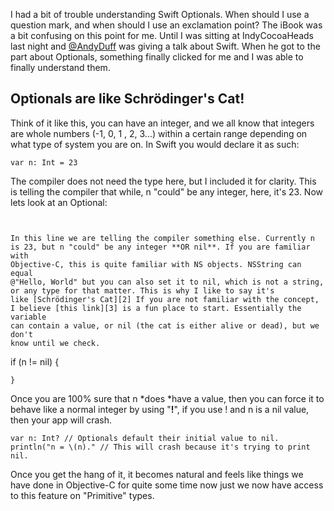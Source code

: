 <!--
Title: How I Finally Understood Swift Optionals
Date: 2014/08/04
Template: post
Blog: true
-->

I had a bit of trouble understanding Swift Optionals. When should I use
a question mark, and when should I use an exclamation point? The iBook
was a bit confusing on this point for me. Until I was sitting at
IndyCocoaHeads last night and [@AndyDuff][1] was giving a talk
about Swift. When he got to the part about Optionals, something finally
clicked for me and I was able to finally understand them.

## Optionals are like Schrödinger's Cat!

Think of it like this, you can have an integer, and we all know that
integers are whole numbers (-1, 0, 1 , 2, 3...) within a certain range
depending on what type of system you are on. In Swift you would declare
it as such:

```
var n: Int = 23
```

The compiler does not need the type here, but I included it for clarity.
This is telling the compiler that while, n "could" be any integer, here,
it's 23. Now lets look at an Optional:

```
```
```

In this line we are telling the compiler something else. Currently n
is 23, but n "could" be any integer **OR nil**. If you are familiar with
Objective-C, this is quite familiar with NS objects. NSString can equal 
@"Hello, World" but you can also set it to nil, which is not a string,
or any type for that matter. This is why I like to say it's
like [Schrödinger's Cat][2] If you are not familiar with the concept, 
I believe [this link][3] is a fun place to start. Essentially the variable 
can contain a value, or nil (the cat is either alive or dead), but we don't 
know until we check.

```
if (n != nil) {
```he ! after n.
}
```

Once you are 100% sure that n *does *have a value, then you can force it
to behave like a normal integer by using "**!**", if you use ! and n is
a nil value, then your app will crash.

```
var n: Int? // Optionals default their initial value to nil.
println("n = \(n)." // This will crash because it's trying to print nil.
```

Once you get the hang of it, it becomes natural and feels like things we
have done in Objective-C for quite some time now just we now have access
to this feature on "Primitive" types.

[1]: https://twitter.com/theredheadnerd
[2]: http://en.wikipedia.org/wiki/Schrödinger's_cat
[3]: http://www.explainxkcd.com/wiki/index.php/45:_Schrodinger